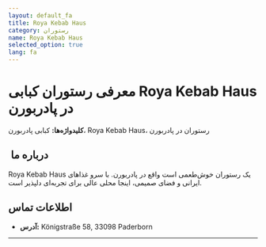 ```yaml
---
layout: default_fa
title: Roya Kebab Haus
category: رستوران
name: Roya Kebab Haus
selected_option: true
lang: fa
---
```


# معرفی رستوران کبابی Roya Kebab Haus در پادربورن

**کلیدواژه‌ها:** کبابی پادربورن، Roya Kebab Haus، رستوران در پادربورن

## ​ درباره ما
Roya Kebab Haus یک رستوران خوش‌طعمی است واقع در پادربورن. با سرو غذاهای ایرانی و فضای صمیمی، اینجا محلی عالی برای تجربه‌ای دلپذیر است.

##  اطلاعات تماس
- **آدرس:** Königstraße 58, 33098 Paderborn


---